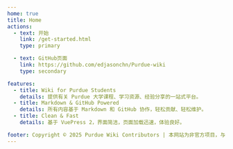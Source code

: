 ```yaml
---
home: true
title: Home
actions:
  - text: 开始
    link: /get-started.html
    type: primary

  - text: GitHub页面
    link: https://github.com/edjasonchn/Purdue-wiki
    type: secondary

features:
  - title: Wiki for Purdue Students
    details: 提供有关 Purdue 大学课程、学习资源、经验分享的一站式平台。
  - title: Markdown & GitHub Powered
    details: 所有内容基于 Markdown 和 GitHub 协作，轻松贡献、轻松维护。
  - title: Clean & Fast
    details: 基于 VuePress 2，界面简洁，页面加载迅速，体验良好。

footer: Copyright © 2025 Purdue Wiki Contributors | 本网站为非官方项目，与普渡大学无关。 | This site is an independent project and is not affiliated with Purdue University.
---
```


[default-theme-home]: https://vuejs.press/reference/default-theme/frontmatter.html#home-page

